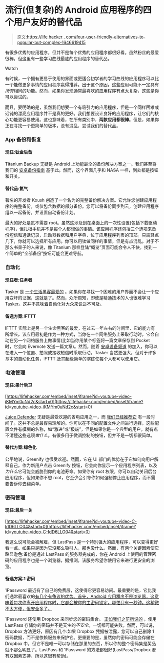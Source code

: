 # 流行(但复杂)的 Android 应用程序的四个用户友好的替代品

> 原文:[https://life hacker . com/four-user-friendly-alternatives-to-popular-but-complex-1646619415](https://lifehacker.com/four-user-friendly-alternatives-to-popular-but-complex-1646619415)

有很多优秀的应用程序，但并不是每个优秀的应用程序都很好看。虽然粉丝的最爱很棒，但这里有一些学习曲线最陡的应用程序的替代品。

Watch

有时候，一个拥有更易于使用的界面或更适合初学者的学习曲线的应用程序可以比一个能做更多事情的应用程序赢得推荐。出于这个原因，这些应用可能不一定具有*所有*相同的功能。然而，如果你发现通常最喜欢的应用程序有点太复杂，这些是你可以尝试的。

而且，要明确的是，虽然我们想要一个有吸引力的应用程序，但是一个同样困难或迟钝的漂亮应用程序并不是真的更好。我们想要设计良好的应用程序，让它们的核心功能更容易使用。这也意味着，在所有类别中，**两款应用都很棒**。但是，如果你正在寻找一个更简单的版本，没有混乱，尝试我们的替代品。

### **App 备份和恢复**

#### **现任:钛金后备**

Titanium Backup 无疑是 Android 上功能最全的备份解决方案之一。我们甚至将我们的 [安卓备份指南](https://lifehacker.com/how-to-set-up-a-fully-automated-app-and-settings-backup-5784857) 基于此。然而，这个界面几乎和 NASA 一样，到处都是按钮和开关。

#### **替代品:氦气**

著名的开发者 Koush 创造了一个名为的完整备份解决方案。它允许您创建应用程序的完整备份，或仅包含数据的部分备份。您可以将备份同步到云，创建应用程序组以一起备份，并设置自动备份计划。

最大的好处是氦不需要 root。虽然这涉及到在桌面上的一次性设置(包括下载驱动程序)，但扎根手机并不是每个人都想做的事情。该应用程序还包括三个选项来备份短信和通话记录，启动器数据和用户字典，位于应用程序列表的顶部。只需轻点几下，你就可以选择所有应用。你可以用钛做同样的事情，但是有点混乱。对于不那么书呆子的人来说，像 Titanium 那样登陆“概览”页面可能会令人不快，找到一个简单的“全部备份”按钮可能会更难导航。

### **自动化**

#### **现任者:任务者**

Tasker 是 [一个生活黑客最爱的](https://lifehacker.com/show-us-your-best-tasker-actions-487360630) 。如果你在寻找一个困难的用户界面不会让一个应用变坏的证据，这就是了。然而，众所周知，即使是精通技术的人也很难学习 Tasker。这并不意味着自动化对大众来说遥不可及。

#### 备选方案:IFTTT

IFTTT 实际上是另一个生命黑客的最爱，在过去一年左右的时间里，它的能力有所增长。该应用最初是作为一种方式，当你在一个网络服务上采取行动时，它会自动在另一个网络服务上做事情(比如当你用某个标签将一篇文章保存到 Pocket 时，它会向 Evernote 发送一篇文章)。然而，随着 [安卓设备频道](https://lifehacker.com/all-the-new-stuff-in-ifttt-for-android-and-what-you-can-1566974091) 的加入，你可以在进入一个位置、拍照或接收短信时采取行动。Tasker 当然更强大，但对于许多基本的自动化任务，IFTTT 及其超级简单的演练使每个人都可以使用它。

### **电池管理**

#### **现任:果汁后卫**

 [https://lifehacker.com/embed/inset/iframe?id=youtube-video-iKMYm0uNd2c&start=0](https://lifehacker.com/embed/inset/iframe?id=youtube-video-iKMYm0uNd2c&start=0) 

[Juice Defender](https://play.google.com/store/apps/details?id=com.latedroid.juicedefender) 无疑是最受欢迎的省电应用之一，而 [我们已经推荐它](https://lifehacker.com/juicedefender-simplifies-automated-android-battery-savi-5731561) 有一段时间了。这并不总是最容易理解的。你可以在不同的配置文件之间进行选择，这些配置文件有模糊的名称，如“激进”或“极端”，但是如果你是一个典型的用户，就有点不清楚这些选项*做什么*。有很多用于微调控制的按钮，但并不是一切都很简单。

#### **替代方案:绿色化**

公平地说，Greenify 也很受欢迎。然而，它在 UI 部门的优势在于它如何向用户解释自己。作为新用户点击 Greenify 按钮，它会向你显示一个应用程序列表，以及*为什么*它可能会威胁到你的电池寿命。如果你有 root 权限，你可以自动关闭后台应用程序，但如果你不想 root，它至少会引导你如何强制停止应用程序，而不需要告诉你去翻菜单。

### **密码管理**

#### **现任:最后一关**

 [https://lifehacker.com/embed/inset/iframe?id=youtube-video-C-IdD6LLO04&start=0](https://lifehacker.com/embed/inset/iframe?id=youtube-video-C-IdD6LLO04&start=0) 

我这么说可能会被解雇，但 LastPass 是一个特别强大的应用程序，可以变得更好看一点。如果只是因为它没那么吸引人，那也没什么。然而，有两个关键因素使它略显逊色:备份是通过 LastPass 的服务器完成的，你在 Android 上使用的管理密码的应用程序也是一个浏览器，据推测，该服务希望你使用它来进行更安全的浏览。

#### **备选方案:1 密码**

1Password 最近有了自己的免费层，这使得它更容易访问。最重要的是，它比我们通常最喜欢的[有几个有争议的优势。首先，Android 应用程序不是浏览器，这意味着每次你离开应用程序时，它都会被你的主密码锁定，哪怕只有一秒钟。这稍微不太方便，但安全多了。](https://lifehacker.com/the-intermediate-guide-to-mastering-passwords-with-last-5645162)

1Password 还使用 Dropbox 来同步您的密码集合。 [正如我们之前所说的](https://lifehacker.com/is-lastpass-secure-what-happens-if-it-gets-hacked-1555511389) ，使用 LastPass 存储你的密码并不是天生的*不安全*。一切都可能失败。然而，可以说，Dropbox 方法更好，原因有几个:如果 Dropbox 凭据被泄露，您可以自己删除 1 密码数据，而不是依赖服务来保护它。更重要的是，虽然你的密码可能会存储在 Dropbox 中，但它不是唯一可以存储在那里的东西，所以你的整个密码集是奖品就不那么明显了。LastPass 和 1Password 的方法都很好(LastPass/Dropbox 都有双因素支持，所以这很有帮助)。